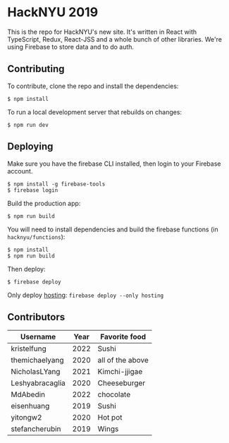 # HackNYU 2019

This is the repo for HackNYU's new site. It's written in React with
TypeScript, Redux, React-JSS and a whole bunch of other libraries.
We're using Firebase to store data and to do auth.

## Contributing

To contribute, clone the repo and install the dependencies:

```
$ npm install
```

To run a local development server that rebuilds on changes:

```
$ npm run dev
```

## Deploying

Make sure you have the firebase CLI installed, then login to your Firebase account.
```
$ npm install -g firebase-tools
$ firebase login
```

Build the production app:
```
$ npm run build
```

You will need to install dependencies and build the firebase functions (in `hacknyu/functions`):
```
$ npm install
$ npm run build
```

Then deploy:
```
$ firebase deploy
```

Only deploy [hosting](https://firebase.google.com/docs/cli/#partial_deploys): `firebase deploy --only hosting`

  
## Contributors

|  Username      | Year | Favorite food    |
|----------------|------|------------------|
| kristelfung    | 2022 | Sushi            |
| themichaelyang | 2020 | all of the above |
| NicholasLYang  | 2021 | Kimchi-jjigae    |
| Leshyabracaglia| 2020 | Cheeseburger     |
| MdAbedin       | 2022 | chocolate        |
| eisenhuang     | 2019 | Sushi            |
| yitongw2       | 2020 | Hot pot          |
| stefancherubin | 2019 | Wings            |
